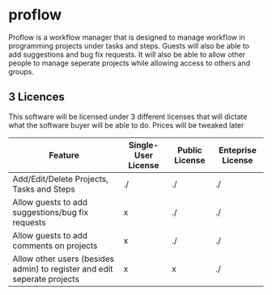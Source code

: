 # proflow
Proflow is a workflow manager that is designed to manage workflow in programming projects under tasks and steps. Guests will also be able to add suggestions and bug fix requests. It will also be able to allow other people to manage seperate projects while allowing access to others and groups.
## 3 Licences
This software will be licensed under 3 different licenses that will dictate what the software buyer will be able to do. Prices will be tweaked later

| Feature | Single-User License | Public License | Enteprise License |
| ------- | ------------------- | -------------- | ----------------- |
| Add/Edit/Delete Projects, Tasks and Steps | ./ | ./ | ./ |
| Allow guests to add suggestions/bug fix requests | x | ./ | ./ |
| Allow guests to add comments on projects | x | ./ | ./ |
| Allow other users (besides admin) to register and edit seperate projects | x | x | ./ |
